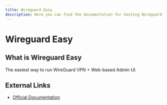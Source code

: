 ```yaml
---
title: Wireguard Easy
description: Here you can find the documentation for hosting Wireguard Easy with Coolify.
---
```


# Wireguard Easy

## What is Wireguard Easy

The easiest way to run WireGuard VPN + Web-based Admin UI.

## External Links

- [Official Documentation](https://github.com/wg-easy/wg-easy?utm_source=coolify.io)
